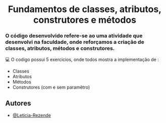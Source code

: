 <h1 align="center">Fundamentos de classes, atributos, construtores e métodos</h1>

### O código desenvolvido refere-se ao uma atividade que desenvolvi na faculdade, onde reforçamos a criação de classes, atributos, métodos e construtores.
💻 O codigo possui 5 exercicios, onde todos mostra a implementação de :

- Classes
- Atributos
- Métodos 
- Construtores (com e sem paramêtro)




## Autores

- [@Leticia-Rezende](https://github.com/Leticia-Rezende)
